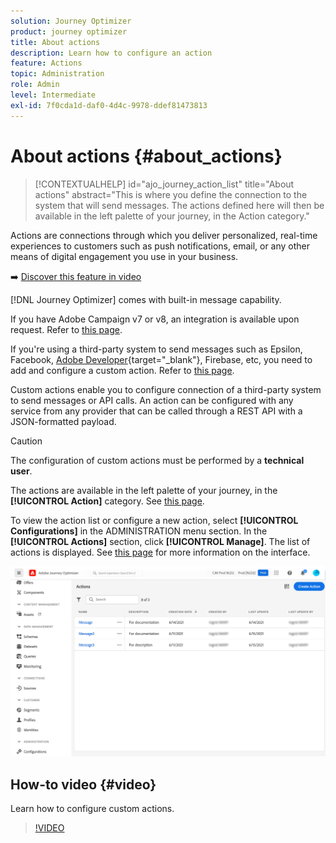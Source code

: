 ```yaml
---
solution: Journey Optimizer
product: journey optimizer
title: About actions
description: Learn how to configure an action
feature: Actions
topic: Administration
role: Admin
level: Intermediate
exl-id: 7f0cda1d-daf0-4d4c-9978-ddef81473813
---
```

# About actions {#about_actions}

>[!CONTEXTUALHELP]
>id="ajo_journey_action_list"
>title="About actions"
>abstract="This is where you define the connection to the system that will send messages. The actions defined here will then be available in the left palette of your journey, in the Action category."

Actions are connections through which you deliver personalized, real-time experiences to customers such as push notifications, email, or any other means of digital engagement you use in your business.

➡️ [Discover this feature in video](#video)

[!DNL Journey Optimizer] comes with built-in message capability.

If you have Adobe Campaign v7 or v8, an integration is available upon request. Refer to [this page](../action/acc-action.md).

If you're using a third-party system to send messages such as Epsilon, Facebook, [Adobe Developer](https://developer.adobe.com){target="_blank"}, Firebase, etc, you need to add and configure a custom action. Refer to [this page](../action/about-custom-action-configuration.md).

Custom actions enable you to configure connection of a third-party system to send messages or API calls. An action can be configured with any service from any provider that can be called through a REST API with a JSON-formatted payload.

>[!CAUTION]
>
>The configuration of custom actions must be performed by a **technical user**.

The actions are available in the left palette of your journey, in the **[!UICONTROL Action]** category. See [this page](../building-journeys/about-journey-activities.md#action-activities).

To view the action list or configure a new action, select **[!UICONTROL Configurations]** in the ADMINISTRATION menu section. In the  **[!UICONTROL Actions]** section, click **[!UICONTROL Manage]**. The list of actions is displayed. See [this page](../start/user-interface.md) for more information on the interface.

![](assets/custom1.png)

## How-to video {#video}

Learn how to configure custom actions.

>[!VIDEO](https://video.tv.adobe.com/v/334257?quality=12)
